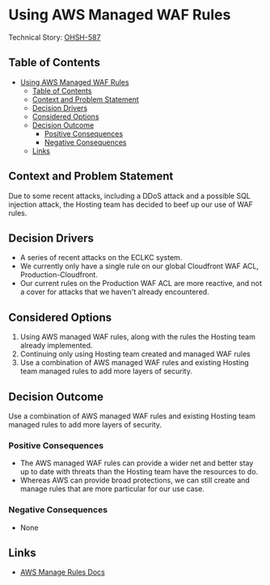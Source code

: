 # Using AWS Managed WAF Rules

<!-- Source: https://raw.githubusercontent.com/adr/madr/main/template/adr-template.md -->

Technical Story: [OHSH-587](https://ocio-jira.acf.hhs.gov/browse/OHSH-587)

## Table of Contents

<!-- mdformat-toc start --slug=github --no-anchors --maxlevel=6 --minlevel=1 -->

- [Using AWS Managed WAF Rules](#using-aws-managed-waf-rules)
  - [Table of Contents](#table-of-contents)
  - [Context and Problem Statement](#context-and-problem-statement)
  - [Decision Drivers](#decision-drivers)
  - [Considered Options](#considered-options)
  - [Decision Outcome](#decision-outcome)
    - [Positive Consequences](#positive-consequences)
    - [Negative Consequences](#negative-consequences)
  - [Links](#links)

<!-- mdformat-toc end -->

## Context and Problem Statement

Due to some recent attacks, including a DDoS attack and a possible SQL injection attack, the Hosting team has decided to beef up our use of WAF rules.

## Decision Drivers <!-- optional -->

- A series of recent attacks on the ECLKC system.
- We currently only have a single rule on our global Cloudfront WAF ACL, Production-Cloudfront.
- Our current rules on the Production WAF ACL are more reactive, and not a cover for attacks that we haven't already encountered.

## Considered Options

1. Using AWS managed WAF rules, along with the rules the Hosting team already implemented.
1. Continuing only using Hosting team created and managed WAF rules
1. Use a combination of AWS managed WAF rules and existing Hosting team managed rules to add more layers of security.

## Decision Outcome

Use a combination of AWS managed WAF rules and existing Hosting team managed rules to add more layers of security.

### Positive Consequences

- The AWS managed WAF rules can provide a wider net and better stay up to date with threats than the Hosting team have the resources to do.
- Whereas AWS can provide broad protections, we can still create and manage rules that are more particular for our use case.

### Negative Consequences <!-- optional -->

- None

## Links <!-- optional -->

- [AWS Manage Rules Docs](https://docs.aws.amazon.com/waf/latest/developerguide/aws-managed-rule-groups.html)
